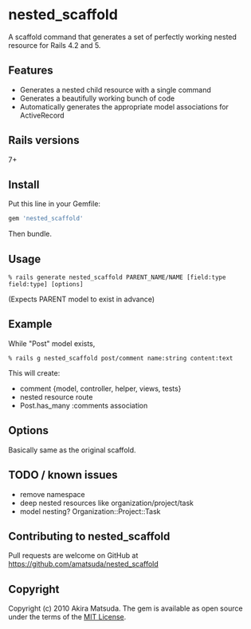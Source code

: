 # nested_scaffold

A scaffold command that generates a set of perfectly working nested resource for Rails 4.2 and 5.

## Features

- Generates a nested child resource with a single command
- Generates a beautifully working bunch of code
- Automatically generates the appropriate model associations for ActiveRecord

## Rails versions

7+

## Install

Put this line in your Gemfile:

```ruby
gem 'nested_scaffold'
```

Then bundle.

## Usage

```
% rails generate nested_scaffold PARENT_NAME/NAME [field:type field:type] [options]
```

(Expects PARENT model to exist in advance)

## Example

While "Post" model exists,

```
% rails g nested_scaffold post/comment name:string content:text
```

This will create:

- comment {model, controller, helper, views, tests}
- nested resource route
- Post.has_many :comments association

## Options

Basically same as the original scaffold.

## TODO / known issues

- remove namespace
- deep nested resources like organization/project/task
- model nesting? Organization::Project::Task

## Contributing to nested_scaffold

Pull requests are welcome on GitHub at https://github.com/amatsuda/nested_scaffold

## Copyright

Copyright (c) 2010 Akira Matsuda. The gem is available as open source under the terms of the [MIT License](http://opensource.org/licenses/MIT).
